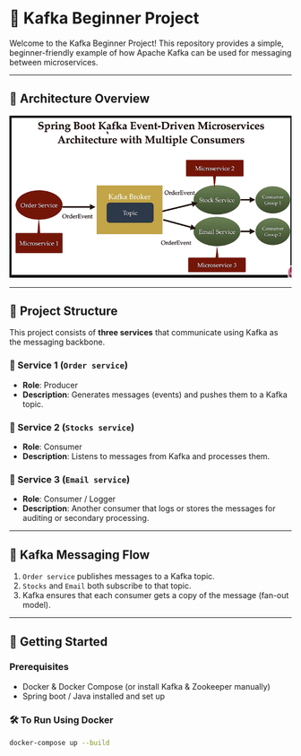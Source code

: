 # 🧪 Kafka Beginner Project

Welcome to the Kafka Beginner Project! This repository provides a simple, beginner-friendly example of how Apache Kafka can be used for messaging between microservices.

---

## 📸 Architecture Overview

![Kafka Microservices Implementation](./implementation.png)

---

## 🧩 Project Structure

This project consists of **three services** that communicate using Kafka as the messaging backbone.

### 🔹 Service 1 (`Order service`)
- **Role**: Producer
- **Description**: Generates messages (events) and pushes them to a Kafka topic.

### 🔹 Service 2 (`Stocks service`)
- **Role**: Consumer
- **Description**: Listens to messages from Kafka and processes them.

### 🔹 Service 3 (`Email service`)
- **Role**: Consumer / Logger
- **Description**: Another consumer that logs or stores the messages for auditing or secondary processing.

---

## 🔄 Kafka Messaging Flow

1. `Order service` publishes messages to a Kafka topic.
2. `Stocks` and `Email` both subscribe to that topic.
3. Kafka ensures that each consumer gets a copy of the message (fan-out model).

---

## 🚀 Getting Started

### Prerequisites
- Docker & Docker Compose (or install Kafka & Zookeeper manually)
- Spring boot  / Java installed and set up

### 🛠️ To Run Using Docker
```bash
docker-compose up --build
